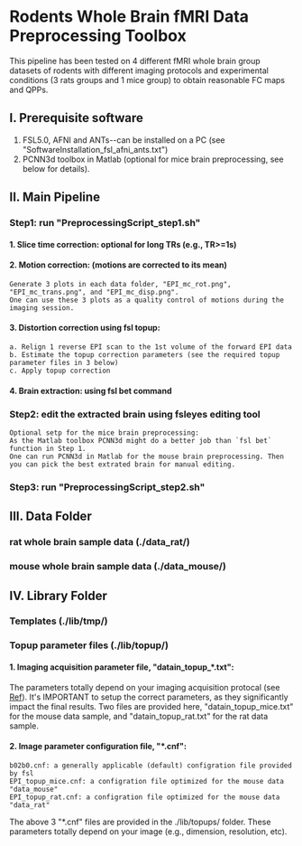 # Rodents Whole Brain fMRI Data Preprocessing Toolbox
This pipeline has been tested on 4 different fMRI whole brain group datasets of rodents with different imaging protocols and experimental conditions (3 rats groups and 1 mice group) to obtain reasonable FC maps and QPPs.

## I. Prerequisite software
1. FSL5.0, AFNI and ANTs--can be installed on a PC (see "SoftwareInstallation_fsl_afni_ants.txt")
2. PCNN3d toolbox in Matlab (optional for mice brain preprocessing, see below for details). 

## II. Main Pipeline
### Step1: run "PreprocessingScript_step1.sh"
#### 1. Slice time correction: optional for long TRs (e.g., TR>=1s)
#### 2. Motion correction: (motions are corrected to its mean)
    Generate 3 plots in each data folder, "EPI_mc_rot.png", "EPI_mc_trans.png", and "EPI_mc_disp.png". 
    One can use these 3 plots as a quality control of motions during the imaging session.
#### 3. Distortion correction using fsl topup: 
    a. Relign 1 reverse EPI scan to the 1st volume of the forward EPI data 
    b. Estimate the topup correction parameters (see the required topup parameter files in 3 below) 
    c. Apply topup correction
#### 4. Brain extraction: using fsl bet command    
### Step2: edit the extracted brain using fsleyes editing tool
    Optional setp for the mice brain preprocessing: 
    As the Matlab toolbox PCNN3d might do a better job than `fsl bet` function in Step 1. 
    One can run PCNN3d in Matlab for the mouse brain preprocessing. Then you can pick the best extrated brain for manual editing.
### Step3: run "PreprocessingScript_step2.sh"

## III. Data Folder 
### rat whole brain sample data (./data_rat/) 

### mouse whole brain sample data (./data_mouse/) 

## IV. Library Folder 
### Templates (./lib/tmp/)
### Topup parameter files (./lib/topup/)
#### 1. Imaging acquisition parameter file, "datain_topup_\*.txt":   
The parameters totally depend on your imaging acquisition protocal (see [Ref](https://fsl.fmrib.ox.ac.uk/fsl/fslwiki/topup/TopupUsersGuide#A--datain)). It's IMPORTANT to setup the correct parameters, as they significantly impact the final results. Two files are provided here, "datain_topup_mice.txt" for the mouse data sample, and "datain_topup_rat.txt" for the rat data sample.
#### 2. Image parameter configuration file, "\*.cnf": 
    b02b0.cnf: a generally applicable (default) configration file provided by fsl 
    EPI_topup_mice.cnf: a configration file optimized for the mouse data "data_mouse"
    EPI_topup_rat.cnf: a configration file optimized for the mouse data "data_rat"
The above 3 "\*.cnf" files are provided in the ./lib/topups/ folder. These parameters totally depend on your image (e.g., dimension, resolution, etc). 
  





